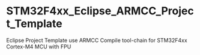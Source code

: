 # STM32F4xx_Eclipse_ARMCC_Project_Template
Eclipse Project Template use ARMCC Compile tool-chain for STM32F4xx Cortex-M4 MCU with FPU
